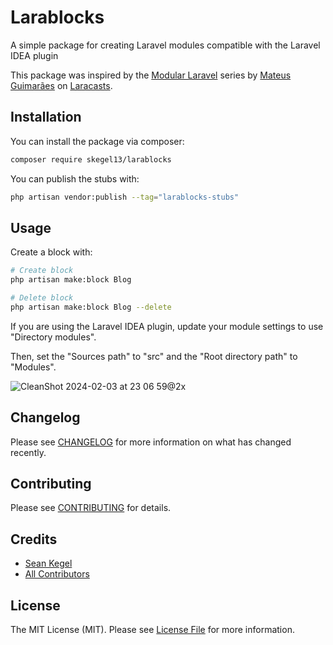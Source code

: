 # Larablocks

A simple package for creating Laravel modules compatible with the Laravel IDEA plugin

This package was inspired by the [Modular Laravel](https://laracasts.com/series/modular-laravel) series by [Mateus Guimarães](https://mateusguimaraes.com/) on [Laracasts](https://laracasts.com/referral/skegel13).

## Installation

You can install the package via composer:

```bash
composer require skegel13/larablocks
```

You can publish the stubs with:

```bash
php artisan vendor:publish --tag="larablocks-stubs"
```

## Usage

Create a block with:

```bash
# Create block
php artisan make:block Blog

# Delete block
php artisan make:block Blog --delete
```

If you are using the Laravel IDEA plugin, update your module settings to use "Directory modules".

Then, set the "Sources path" to "src" and the "Root directory path" to "Modules".

![CleanShot 2024-02-03 at 23 06 59@2x](https://github.com/skegel13/larablocks/assets/1765058/583f7420-f761-4f50-bb16-dafb629fb7dc)

## Changelog

Please see [CHANGELOG](CHANGELOG.md) for more information on what has changed recently.

## Contributing

Please see [CONTRIBUTING](CONTRIBUTING.md) for details.

## Credits

- [Sean Kegel](https://github.com/skegel13)
- [All Contributors](../../contributors)

## License

The MIT License (MIT). Please see [License File](LICENSE.md) for more information.
